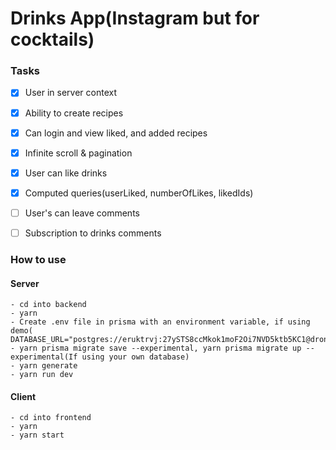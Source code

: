 # Drinks App(Instagram but for cocktails)

### Tasks
  - [x] User in server context
  - [x] Ability to create recipes
  - [x] Can login and view liked, and added recipes
  - [x] Infinite scroll & pagination
  - [x] User can like drinks
  - [x] Computed queries(userLiked, numberOfLikes, likedIds)
  - [ ] User's can leave comments
  - [ ] Subscription to drinks comments


### How to use 
  #### Server
    - cd into backend
    - yarn 
    - Create .env file in prisma with an environment variable, if using demo( DATABASE_URL="postgres://eruktrvj:27ySTS8ccMkok1moF2Oi7NVD5ktb5KC1@drona.db.elephantsql.com:5432/eruktrvj")
    - yarn prisma migrate save --experimental, yarn prisma migrate up --experimental(If using your own database)
    - yarn generate
    - yarn run dev
  #### Client
    - cd into frontend
    - yarn 
    - yarn start
